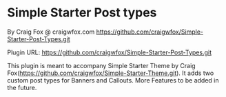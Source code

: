   # Simple Starter Post types

  By Craig Fox @ craigwfox.com
  https://github.com/craigwfox/Simple-Starter-Post-Types.git

  Plugin URL: https://github.com/craigwfox/Simple-Starter-Post-Types.git

  This plugin is meant to accompany Simple Starter Theme by Craig Fox(https://github.com/craigwfox/Simple-Starter-Theme.git). It adds two custom post types for Banners and Callouts. More Features to be added in the future. 